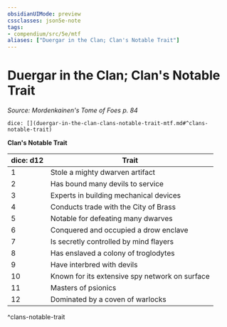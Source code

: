 ```yaml
---
obsidianUIMode: preview
cssclasses: json5e-note
tags:
- compendium/src/5e/mtf
aliases: ["Duergar in the Clan; Clan's Notable Trait"]
---
```

# Duergar in the Clan; Clan's Notable Trait
*Source: Mordenkainen's Tome of Foes p. 84* 

`dice: [](duergar-in-the-clan-clans-notable-trait-mtf.md#^clans-notable-trait)`

**Clan's Notable Trait**

| dice: d12 | Trait |
|-----------|-------|
| 1 | Stole a mighty dwarven artifact |
| 2 | Has bound many devils to service |
| 3 | Experts in building mechanical devices |
| 4 | Conducts trade with the City of Brass |
| 5 | Notable for defeating many dwarves |
| 6 | Conquered and occupied a drow enclave |
| 7 | Is secretly controlled by mind flayers |
| 8 | Has enslaved a colony of troglodytes |
| 9 | Have interbred with devils |
| 10 | Known for its extensive spy network on surface |
| 11 | Masters of psionics |
| 12 | Dominated by a coven of warlocks |
^clans-notable-trait
